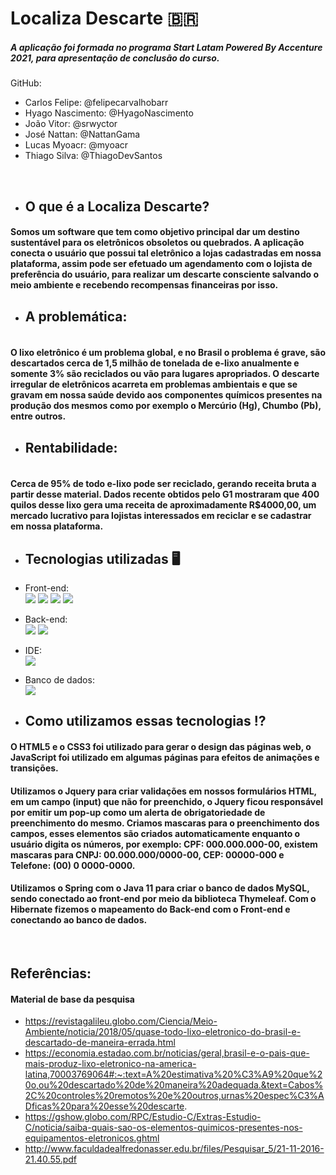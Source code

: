 # Localiza Descarte 🇧🇷

##### A aplicação foi formada no programa Start Latam Powered By Accenture 2021, para apresentação de conclusão do curso.

GitHub: 

- Carlos Felipe: @felipecarvalhobarr
- Hyago Nascimento: @HyagoNascimento
- João Vitor: @srwyctor
- José Nattan: @NattanGama
- Lucas Myoacr: @myoacr
- Thiago Silva: @ThiagoDevSantos 

<br>

- ## O que é a Localiza Descarte? 
<div>
 
 #### Somos um software que tem como objetivo principal dar um destino sustentável para os eletrônicos obsoletos ou quebrados. A aplicação conecta o usuário que possui tal eletrônico a lojas cadastradas em nossa plataforma, assim pode ser efetuado um agendamento com o lojista de preferência do usuário, para realizar um descarte consciente salvando o meio ambiente e recebendo recompensas financeiras por isso. 
 
 - ## A problemática: 
 
#### <br> O lixo eletrônico é um problema global, e no Brasil o problema é grave, são descartados cerca de 1,5 milhão de tonelada de e-lixo anualmente e somente 3% são reciclados ou vão para lugares apropriados. O descarte irregular de eletrônicos acarreta em problemas ambientais e que se gravam em nossa saúde devido aos componentes químicos presentes na produção dos mesmos como por exemplo o Mercúrio (Hg), Chumbo (Pb), entre outros. <br>
 
  - ## Rentabilidade: 
 
#### <br> Cerca de 95% de todo e-lixo pode ser reciclado, gerando receita bruta a partir desse material.  Dados recente obtidos pelo G1 mostraram que 400 quilos desse lixo gera uma receita de aproximadamente R$4000,00, um mercado lucrativo para lojistas interessados em reciclar e se cadastrar em nossa plataforma. 
 
</div>

##

- ## Tecnologias utilizadas 🖥️

- Front-end: <br>
<a href="https://github.com/felipecarvalhobarr/localizaDescarte" target=_blank><img src="https://img.shields.io/badge/HTML5-E34F26?style=for-the-badge&logo=html5&logoColor=white" target=_blank></a>
<a href="https://github.com/felipecarvalhobarr/localizaDescarte" target=_blank><img src="https://img.shields.io/badge/CSS3-1572B6?style=for-the-badge&logo=css3&logoColor=white" target=_blank></a>
<a href="https://github.com/felipecarvalhobarr/localizaDescarte" target=_blank><img src="https://img.shields.io/badge/JavaScript-323330?style=for-the-badge&logo=javascript&logoColor=F7DF1E" target=_blank></a>
<a href="https://github.com/felipecarvalhobarr/localizaDescarte" target=_blank><img src="https://img.shields.io/badge/jQuery-0769AD?style=for-the-badge&logo=jquery&logoColor=white" target=_blank></a>

- Back-end: <br>
<a href="https://github.com/felipecarvalhobarr/localizaDescarte" target=_blank><img src="https://img.shields.io/badge/Java-ED8B00?style=for-the-badge&logo=java&logoColor=white" target=_blank></a>
<a href="https://github.com/felipecarvalhobarr/localizaDescarte" target=_blank><img src="https://img.shields.io/badge/Spring-6DB33F?style=for-the-badge&logo=spring&logoColor=white" target=_blank></a>
 
 - IDE: <br>
<a href="https://github.com/felipecarvalhobarr/localizaDescarte" target=_blank><img src="https://img.shields.io/badge/Eclipse-2C2255?style=for-the-badge&logo=eclipse&logoColor=white" target=_blank></a>
 
 - Banco de dados: <br>
<a href="https://github.com/felipecarvalhobarr/localizaDescarte" target=_blank><img src="https://img.shields.io/badge/MySQL-005C84?style=for-the-badge&logo=mysql&logoColor=white" target=_blank></a>
 
##

- ## Como utilizamos essas tecnologias :interrobang: 

<div>
 
#### O HTML5 e o CSS3 foi utilizado para gerar o design das páginas web, o JavaScript foi utilizado em algumas páginas para efeitos de animações e transições. 
 
#### Utilizamos o Jquery para criar validações em nossos formulários HTML, em um campo (input) que não for preenchido, o Jquery ficou responsável por emitir um pop-up como um alerta de obrigatoriedade de preenchimento do mesmo. Criamos mascaras para o preenchimento dos campos, esses elementos são criados automaticamente enquanto o usuário digita os números, por exemplo: CPF: 000.000.000-00, existem mascaras para CNPJ: 00.000.000/0000-00, CEP: 00000-000 e Telefone: (00) 0 0000-0000.  
 
#### Utilizamos o Spring com o Java 11 para criar o banco de dados MySQL, sendo conectado ao front-end por meio da biblioteca Thymeleaf. Com o Hibernate fizemos o mapeamento do Back-end com o Front-end e conectando ao banco de dados.
 
</div>
 
 <br>
 
 ## Referências:
 #### Material de base da pesquisa
 
 - https://revistagalileu.globo.com/Ciencia/Meio-Ambiente/noticia/2018/05/quase-todo-lixo-eletronico-do-brasil-e-descartado-de-maneira-errada.html
 - https://economia.estadao.com.br/noticias/geral,brasil-e-o-pais-que-mais-produz-lixo-eletronico-na-america-latina,70003769064#:~:text=A%20estimativa%20%C3%A9%20que%20o,ou%20descartado%20de%20maneira%20adequada.&text=Cabos%2C%20controles%20remotos%20e%20outros,urnas%20espec%C3%ADficas%20para%20esse%20descarte.
 - https://gshow.globo.com/RPC/Estudio-C/Extras-Estudio-C/noticia/saiba-quais-sao-os-elementos-quimicos-presentes-nos-equipamentos-eletronicos.ghtml
 - http://www.faculdadealfredonasser.edu.br/files/Pesquisar_5/21-11-2016-21.40.55.pdf
 
